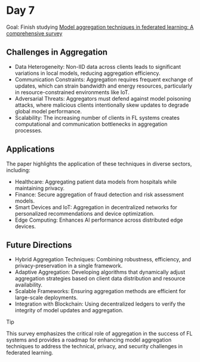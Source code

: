 # Day 7

Goal: Finish studying [Model aggregation techniques in federated learning: A comprehensive survey](https://www.sciencedirect.com/science/article/pii/S0167739X23003333)

## Challenges in Aggregation
- Data Heterogeneity: Non-IID data across clients leads to significant variations in local models, reducing aggregation efficiency.
- Communication Constraints: Aggregation requires frequent exchange of updates, which can strain bandwidth and energy resources, particularly in resource-constrained environments like IoT.
- Adversarial Threats: Aggregators must defend against model poisoning attacks, where malicious clients intentionally skew updates to degrade global model performance.
- Scalability: The increasing number of clients in FL systems creates computational and communication bottlenecks in aggregation processes.

## Applications
The paper highlights the application of these techniques in diverse sectors, including:

- Healthcare: Aggregating patient data models from hospitals while maintaining privacy.
- Finance: Secure aggregation of fraud detection and risk assessment models.
- Smart Devices and IoT: Aggregation in decentralized networks for personalized recommendations and device optimization.
- Edge Computing: Enhances AI performance across distributed edge devices.

## Future Directions
- Hybrid Aggregation Techniques: Combining robustness, efficiency, and privacy-preservation in a single framework.
- Adaptive Aggregation: Developing algorithms that dynamically adjust aggregation strategies based on client data distribution and resource availability.
- Scalable Frameworks: Ensuring aggregation methods are efficient for large-scale deployments.
- Integration with Blockchain: Using decentralized ledgers to verify the integrity of model updates and aggregation.


>[!TIP]
>This survey emphasizes the critical role of aggregation in the success of FL systems and provides a roadmap for enhancing model aggregation techniques to address the technical, privacy, and security challenges in federated learning.
